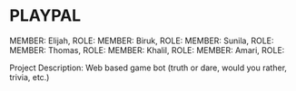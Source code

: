 # PLAYPAL 

MEMBER: Elijah, ROLE:
MEMBER: Biruk, ROLE:
MEMBER: Sunila, ROLE:
MEMBER: Thomas, ROLE:
MEMBER: Khalil, ROLE:
MEMBER: Amari, ROLE:

Project Description: 
Web based game bot (truth or dare, would you rather, trivia, etc.)





